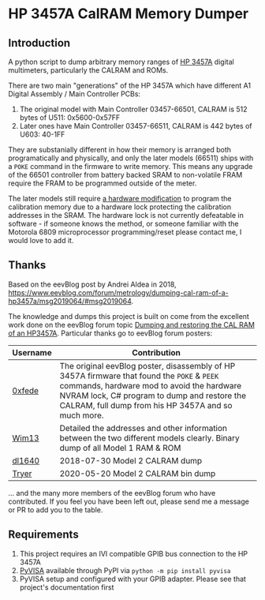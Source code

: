 # HP 3457A CalRAM Memory Dumper

## Introduction

A python script to dump arbitrary memory ranges of [HP 3457A](https://www.keysight.com/us/en/product/3457A/digital-multimeter.html) digital multimeters, particularly the CALRAM and ROMs.

There are two main "generations" of the HP 3457A which have different A1 Digital Assembly / Main Controller PCBs:

  1. The original model with Main Controller 03457-66501, CALRAM is 512 bytes of U511: 0x5600-0x57FF
  2. Later ones have Main Controller 03457-66511, CALRAM is 442 bytes of U603: 40-1FF
  
They are substanially different in how their memory is arranged both programatically and physically, and only the later models (66511) ships with a `POKE` command in the firmware to write memory. This means any upgrade of the 66501 controller from battery backed SRAM to non-volatile FRAM require the FRAM to be programmed outside of the meter.

The later models still require [a hardware modification](https://www.eevblog.com/forum/metrology/dumping-cal-ram-of-a-hp3457a/msg1419641/#msg1419641) to program the calibration memory due to a hardware lock protecting the calibration addresses in the SRAM. The hardware lock is not currently defeatable in software - if someone knows the method, or someone familiar with the Motorola 6809 microprocessor programming/reset please contact me, I would love to add it.

## Thanks

Based on the eevBlog post by Andrei Aldea in 2018, https://www.eevblog.com/forum/metrology/dumping-cal-ram-of-a-hp3457a/msg2019064/#msg2019064.

The knowledge and dumps this project is built on come from the excellent work done on the eevBlog forum topic [Dumping and restoring the CAL RAM of an HP3457A](https://www.eevblog.com/forum/metrology/dumping-cal-ram-of-a-hp3457a/25/). Particular thanks go to eevBlog forum posters:

| Username | Contribution |
| -------- | ------------ |
| [0xfede](https://www.eevblog.com/forum/profile/?u=99568) | The original eevBlog poster, disassembly of HP 3457A firmware that found the `POKE` & `PEEK` commands, hardware mod to avoid the hardware NVRAM lock, C# program to dump and restore the CALRAM, full dump from his HP 3457A and so much more. |
| [Wim13](https://www.eevblog.com/forum/profile/?u=36372) | Detailed the addresses and other information between the two different models clearly. Binary dump of all Model 1 RAM & ROM |
| [dl1640](https://www.eevblog.com/forum/profile/?u=127671) | 2018-07-30 Model 2 CALRAM dump |
| [Tryer](https://www.eevblog.com/forum/profile/?u=652380) | 2020-05-20 Model 2 CALRAM bin dump |

... and the many more members of the eevBlog forum who have contributed. If you feel you have been left out, please send me a message or PR to add you to the table.

## Requirements

  1. This project requires an IVI compatible GPIB bus connection to the HP 3457A
  2. [PyVISA](https://github.com/pyvisa/pyvisa) available through PyPI via `python -m pip install pyvisa`
  3. PyVISA setup and configured with your GPIB adapter. Please see that project's documentation first
